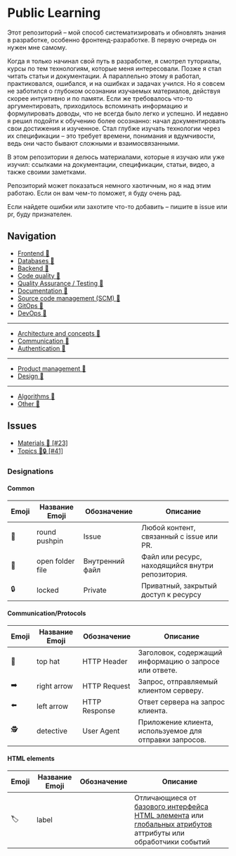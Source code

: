 # Public Learning

Этот репозиторий – мой способ систематизировать и обновлять знания в разработке, особенно фронтенд-разработке. В первую очередь он нужен мне самому.

Когда я только начинал свой путь в разработке, я смотрел туториалы, курсы по тем технологиям, которые меня интересовали. Позже я стал читать статьи и документации. А параллельно этому я работал, практиковался, ошибался, и на ошибках и задачах учился. Но я совсем не заботился о глубоком осознании изучаемых материалов, действуя скорее интуитивно и по памяти. Если же требовалось что-то аргументировать, приходилось вспоминать информацию и формулировать доводы, что не всегда было легко и успешно. И недавно я решил подойти к обучению более осознанно: начал документировать свои достижения и изученное. Стал глубже изучать технологии через их спецификации – это требует времени, понимания и вдумчивости, ведь они часто бывают сложными и взаимосвязанными.

В этом репозитории я делюсь материалами, которые я изучаю или уже изучил: ссылками на документации, спецификации, статьи, видео, а также своими заметками.

Репозиторий может показаться немного хаотичным, но я над этим работаю. Если он вам чем-то поможет, я буду очень рад.

Если найдете ошибки или захотите что-то добавить – пишите в issue или pr, буду признателен.

## Navigation

- [Frontend 📂](./learning-material/frontend/readme.md)
- [Databases 📂](./learning-material/databases/readme.md)
- [Backend 📂](./learning-material/backend/readme.md)
- [Code quality 📂](./learning-material/code-quality/readme.md)
- [Quality Assurance / Testing 📂](./learning-material/qa/readme.md)
- [Documentation 📂](./learning-material/documentation/readme.md)
- [Source code management (SCM) 📂](./learning-material/scm/readme.md)
- [GitOps 📂](./learning-material/git-ops/readme.md)
- [DevOps 📂](./learning-material/dev-ops/readme.md)

___

- [Architecture and concepts 📂](./learning-material/architecture/readme.md)
- [Communication 📂](./learning-material/communication/readme.md)
- [Authentication 📂](./learning-material/authentication/readme.md)

___

- [Product management 📂](./learning-material/product-management/readme.md)
- [Design 📂](./learning-material/design/readme.md)

___

- [Algorithms 📂](./learning-material/algorithms/readme.md)
- [Other 📂](./learning-material/other/readme.md)

## Issues

- [Materials 📍 [#23]](../../public-learining/issues/23)
- [Topics 📍🔒 [#41]](../../../private-learning/issues/41)

### Designations

#### Common

| Emoji | Название Emoji   | Обозначение     | Описание                                         |
| ----- | ---------------- | --------------- | ------------------------------------------------ |
| 📍     | round pushpin    | Issue           | Любой контент, связанный с issue или PR.         |
| 📂     | open folder file | Внутренний файл | Файл или ресурс, находящийся внутри репозитория. |
| 🔒     | locked           | Private         | Приватный, закрытый доступ к ресурсу             |

#### Communication/Protocols

| Emoji | Название Emoji | Обозначение   | Описание                                                |
| ----- | -------------- | ------------- | ------------------------------------------------------- |
| 🎩     | top hat        | HTTP Header   | Заголовок, содержащий информацию о запросе или ответе.  |
| ➡️     | right arrow    | HTTP Request  | Запрос, отправляемый клиентом серверу.                  |
| ⬅️     | left arrow     | HTTP Response | Ответ сервера на запрос клиента.                        |
| 🕵️     | detective      | User Agent    | Приложение клиента, используемое для отправки запросов. |

#### HTML elements

| Emoji | Название Emoji | Обозначение | Описание                                                                                                                                                                                                                                         |
| ----- | -------------- | ----------- | ------------------------------------------------------------------------------------------------------------------------------------------------------------------------------------------------------------------------------------------------ |
| 🏷️     | label          |             | Отличающиеся от [базового интерфейса HTML элемента](https://html.spec.whatwg.org/multipage/dom.html#htmlelement) или [глобальных атрибутов](https://html.spec.whatwg.org/multipage/dom.html#global-attributes) аттрибуты или обработчики событий |

